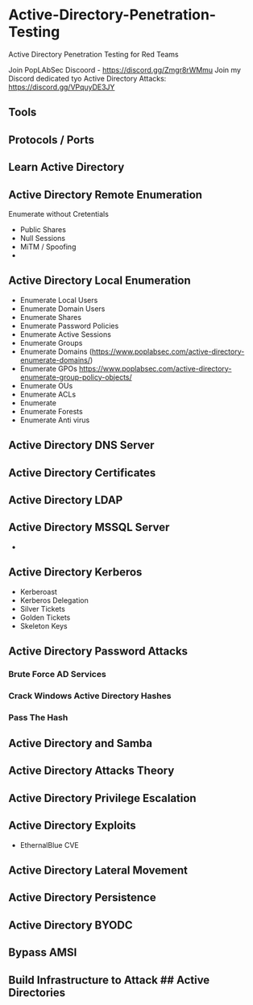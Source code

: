 # Active-Directory-Penetration-Testing
Active Directory Penetration Testing for Red Teams

Join PopLAbSec Discoord - https://discord.gg/Zmgr8rWMmu
Join my Discord dedicated tyo Active Directory Attacks: https://discord.gg/VPquyDE3JY


## Tools


## Protocols / Ports

## Learn Active Directory

## Active Directory Remote Enumeration
Enumerate without Cretentials
- Public Shares
- Null Sessions
- MiTM / Spoofing
- 




## Active Directory Local Enumeration
- Enumerate Local Users
- Enumerate Domain Users
- Enumerate Shares
- Enumerate Password Policies
- Enumerate Active Sessions
- Enumerate Groups
- Enumerate Domains (https://www.poplabsec.com/active-directory-enumerate-domains/)
- Enumerate GPOs https://www.poplabsec.com/active-directory-enumerate-group-policy-objects/
- Enumerate OUs
- Enumerate ACLs
- Enumerate 
- Enumerate Forests
- Enumerate Anti virus


## Active Directory DNS Server
## Active Directory Certificates
## Active Directory LDAP
## Active Directory MSSQL Server
- 
## Active Directory Kerberos
- Kerberoast
- Kerberos Delegation
- Silver Tickets
- Golden Tickets
- Skeleton Keys
## Active Directory Password Attacks
### Brute Force AD Services
### Crack Windows Active Directory Hashes
### Pass The Hash

## Active Directory and Samba
## Active Directory Attacks Theory

## Active Directory Privilege Escalation
## Active Directory Exploits
- EthernalBlue CVE
## Active Directory Lateral Movement
## Active Directory Persistence 

## Active Directory BYODC
## Bypass AMSI
## Build Infrastructure to Attack ## Active Directories

